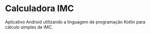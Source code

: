 # Calculadora IMC

Aplicativo Android utilizando a linguagem de programação Kotlin para cálculo simples de IMC.

